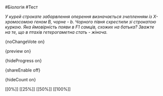 #Біологія #Тест

*У курей строкате забарвлення оперення визначається зчепленням із Х-хромосомою геном В, чорне - b. Чорного півня схрестили зі строкатою куркою. Яка ймовірність появи в F1 самців, схожих на батька? Зважте на те, що в птахів гетерогаметна стать - жіноча.*

{noChangeVote on}

{preview on}

{hideProgress on}

{shareEnable off}

{hideCount on}

[[0%]]
[[25%]]
[[50%]]
[[100%]]
